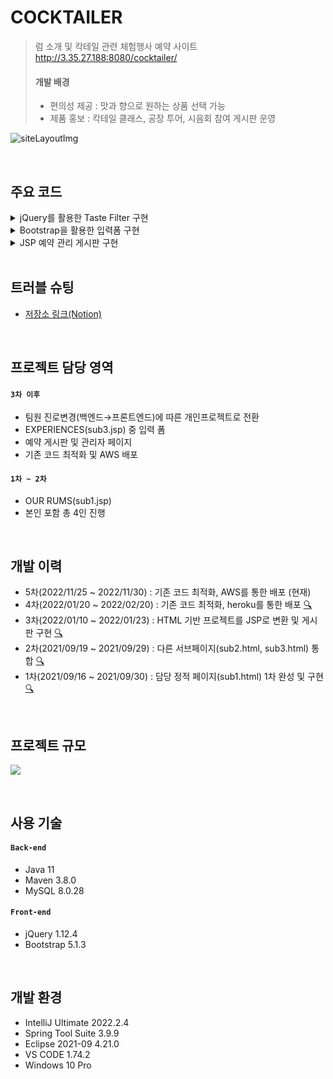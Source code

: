 # COCKTAILER
>럼 소개 및 칵테일 관련 체험행사 예약 사이트  
>http://3.35.27.188:8080/cocktailer/  
>#### 개발 배경
>* 편의성 제공 : 맛과 향으로 원하는 상품 선택 가능
>* 제품 홍보 : 칵테일 클래스, 공장 투어, 시음회 참여 게시판 운영

![siteLayoutImg](https://user-images.githubusercontent.com/85478918/151158178-5acbafdd-9165-4595-b6fd-41322eb7631a.png)

</br>

## 주요 코드
<details>
<summary>
jQuery를 활용한 Taste Filter 구현  
</summary>
<div markdown="1">
  <img src="https://user-images.githubusercontent.com/85478918/154827446-14fdfecf-bd54-488c-8d38-eda1e770a6f6.gif" style="width:400px"/>

  ~~~javascript
    $(function() {
	$.fn.navBarMenuTrigger = function(){
		$("#trigger").click(function(e) {
			e.preventDefault();
			$(this).toggleClass("active");
			$("#mainmenu").toggleClass("active");
		});
	};
	$.fn.navBarMenuTrigger();
	
	
	$.fn.hidePickedItemAndTasteName = function(){
		let pickedItem = $(".itemShowcase > .itemBox");
		let pickedTasteName = $(".pickedBox > div > label");
		let allChevron = $(".chevron");
		pickedItem.hide();
		pickedTasteName.hide();
		allChevron.hide();
	};
	$.fn.hidePickedItemAndTasteName();
	
	
	let pickedItemSelector;
	$.fn.makePickedItemSelector = function(){
		let pickedItemClassName = [];
		
		tasteName.filter(":checked").each(function() {
			pickedItemClassName.push("." + $(this).val());
		});
		pickedItemSelector = pickedItemClassName.join(", ");
	};
	$.fn.showNoseChevron = function(){
		let noseChevron = $(".pickedBox > .toLeft1, .pickedBox > .toRight1");
		if (pickedItemSelector.match(".n_")) {
			noseChevron.show()
		} else {
			noseChevron.fadeOut();
		}
	};
	$.fn.showPalateChevron = function(){
		let palateChevron = $(".pickedBox > .toLeft2, .pickedBox > .toRight2");
		if (pickedItemSelector.match(".p_")) {
			palateChevron.show()
		} else {
			palateChevron.fadeOut();
		}
	};
	$.fn.showFinishChevron = function(){
		let finishChevron = $(".pickedBox > .toLeft3, .pickedBox > .toRight3");
		if (pickedItemSelector.match(".f_")) {
			finishChevron.show()
		} else {
			finishChevron.fadeOut();
		}
	};
	$.fn.showTypeChevron = function(){
		let typeChevron = $(".pickedBox > .toLeft4, .pickedBox > .toRight4");
		if (pickedItemSelector.match(".t_")) {
			typeChevron.show()
		} else {
			typeChevron.fadeOut();
		}
	};
	$.fn.clearForm = function(){
		if (pickedItemSelector == "") {
			$(".chevron").fadeOut();
			$(".itemShowcase").fadeOut();
		}
	};
	
	let tasteName = $(".submenu input");
	tasteName.click(function(){
		$.fn.makePickedItemSelector();
		$.fn.hidePickedItemAndTasteName();
		$(pickedItemSelector).show();
		$.fn.showNoseChevron();
		$.fn.showPalateChevron();
		$.fn.showFinishChevron();
		$.fn.showTypeChevron();
		$.fn.clearForm();
	});
		
	
	$.fn.applyRadioBtnEffect = function(){
		this.click(function(){
			$('input[name="taste"]').not(this).prop("checked", false);
		});
	};
	$("#noseBtn").applyRadioBtnEffect();
	$("#palateBtn").applyRadioBtnEffect();
	$("#finishBtn").applyRadioBtnEffect();
	$("#typeBtn").applyRadioBtnEffect();
	
	
	$.fn.scrollLeft = function(){
		$(this).click(function(){
			$(this).siblings().first().animate({scrollLeft : "-=100"}, 30);
		});
	};
	$.fn.scrollRight = function(){
		$(this).click(function(){
			$(this).siblings().first().animate({scrollLeft : "+=100"}, 30);
		});
	};
	$(".toLeft1").scrollLeft();
	$(".toLeft2").scrollLeft();
	$(".toLeft3").scrollLeft();
	$(".toLeft4").scrollLeft();
	$(".toRight1").scrollRight();
	$(".toRight2").scrollRight();
	$(".toRight3").scrollRight();
	$(".toRight4").scrollRight();
	
	
	$(".itemShowcase").hide();
	$.fn.ToggleSearchBtn = function(){
		$("#searchBtn").click(function() {
			if (!pickedItemSelector) {
				alert("찾을 조건을 선택해주세요.");
				return false;
			} else $(".itemShowcase").fadeToggle();
		});
	};
	$.fn.ToggleSearchBtn();
	
});

function readyAlert( ) {
	alert("서비스 준비중입니다.");
}
  ~~~

</br>

</div>
</details>

<details>
<summary>Bootstrap을 활용한 입력폼 구현</summary>
<div markdown="1">

<img src="https://user-images.githubusercontent.com/85478918/154830287-cd4aded2-69ce-4981-91d0-0c96aa0f464e.gif" style="width:400px" />

~~~html
  <form class="app-form" method="post" action="/board/postProc.jsp">
  
      <div class="radioBox btn-group mb-2">
          <input type="radio" name="event" id="cClass" value="칵테일 클래스"
              class="btn-check" autocomplete="off" checked>
          <label for="cClass" class="btn btn-outline-secondary">칵테일 클래스</label>
          <input type="radio" name="event" id="fTour" value="럼 공장 투어"
              class="btn-check" autocomplete="off">
          <label for="fTour" class="btn btn-outline-secondary">럼 공장 투어</label>
          <input type="radio" name="event" id="rTasting" value="럼 시음 투어"
              class="btn-check" autocomplete="off">
          <label for="rTasting" class="btn btn-outline-secondary">럼 시음 투어</label>
      </div>
  
      <div class="inputSet1">
          <div class="inputSet">
              <input type="text" name="name" placeholder="신청자 닉네임(한글 또는 영문)"
                  pattern="^[가-힣a-zA-Z]+$" required class="form-control mb-2" />
          </div>
          <div class="inputSet">
              <input type="tel" name="tel" placeholder="연락처 입력" maxlength="13"
                  required class="form-control mb-2" />
          </div>
      </div>
~~~

</br>

</div>
</details>


<details>
<summary>JSP 예약 관리 게시판 구현</summary>
<div markdown="1">

<img src="https://user-images.githubusercontent.com/85478918/154832049-183a8cd5-b0cc-4f21-a2a9-60910f9e991a.gif" style="width:400px"/>

* 관리자 비밀번호(P@ssw@rd) 입력 시 조회/수정 가능  
* [게시판 전체 코드 링크](https://github.com/a11chan/cocktailer_1.0/tree/master/WebContent/board)

</br>

~~~jsp
<%@ page language="java" contentType="text/html; charset=UTF-8"
         pageEncoding="UTF-8" %>
<%@ taglib prefix="c" uri="http://java.sun.com/jstl/core_rt" %>
<%@ page import="cocktail.board.BoardBean" %>
<%@ page import="java.util.Vector" %>
<%@ page import="java.io.PrintWriter" %>
<%@ page import="java.net.URLEncoder" %>
<%@ page import="java.net.URLDecoder" %>

<jsp:useBean id="bMgr" class="cocktail.board.BoardMgr"/>

<%
  int totalPosting = 0; // 전체 게시물 수
  int postingListSize = 10; // 페이지당 게시물 수
  int pageNaviSize = 5; // 페이지당 페이지 블럭수(다음 페이지로 넘기는 숫자들[n])
  int totalNaviPages = 0; // 전체 페이지 수
  int nowPage = 1; // 현재 페이지
  int beginNaviPage = 0; // 게시물을 출력할 때 시작번호
  int endNaviPage = 10; // 게시물을 출력할 때 끝번호
  int listSize = 0; // 현재 읽어온 게시물의 수
  Vector<BoardBean> vlist = null;
  int no = 0;
  String keyword = "", keyField = ""; //검색어, 검색 목록

  if (request.getParameter("no") !=null && !"".equals(request.getParameter("no")))
    no = Integer.parseInt(request.getParameter("no"));
  if (request.getParameter("keyword") !=null && !"".equals(request.getParameter("keyword")))
    keyword = request.getParameter("keyword");
  if (request.getParameter("keyField") !=null && !"".equals(request.getParameter("keyField")))
    keyField = request.getParameter("keyField");
  if (request.getParameter("nowPage") !=null && !"".equals(request.getParameter("nowPage")))
    nowPage = Integer.parseInt(request.getParameter("nowPage"));

  String encKeyword = URLEncoder.encode(keyword, "UTF-8");
  String queryString = "?nowPage=" + nowPage + "&keyField=" + keyField + "&keyword=" + encKeyword + "&no=";

  // 페이징 처리를 위한 계산
  totalPosting = bMgr.getTotalCount(keyField, keyword);
  totalNaviPages = (int) Math.ceil(totalPosting / (double) postingListSize);
  beginNaviPage = (nowPage - 1) / pageNaviSize * pageNaviSize + 1;
  endNaviPage = Math.min(totalNaviPages, beginNaviPage + pageNaviSize - 1);
  boolean showPrev = nowPage - pageNaviSize > 0;
  boolean showNext = totalNaviPages != endNaviPage;
%>
<!DOCTYPE html>
<html>
<head>
  <meta charset="UTF-8"/>
  <meta http-equiv="X-UA-Compatible" content="IE=edge"/>
  <meta name="viewport" content="width=device-width, initial-scale=1.0"/>

  <title>COCKTAILER - Booking List</title>

  <link rel="stylesheet" href="../css/bootstrap.css">
  <link rel="stylesheet" href="../css/reset.css"/>
  <link rel="stylesheet" href="../css/common.css"/>
  <link rel="stylesheet" href="../css/list.css"/>

  <link rel="stylesheet"
        href="https://cdnjs.cloudflare.com/ajax/libs/font-awesome/5.8.2/css/all.min.css"/>
  <link rel="shortcut icon" href="../imgs/favicon.ico"/>

  <script src="../js/bootstrap.bundle.min.js"></script>
  <script src="https://ajax.googleapis.com/ajax/libs/jquery/1.12.4/jquery.min.js"></script>
  <script src="../js/list.js"></script>

</head>

<body>

<%@ include file="../includes/board_header.jsp" %>

<div class="container">
  <h4>
    Booking <span>List</span>
  </h4>

  <p>
			<span class="badge bg-secondary">
				Total : <%=totalPosting%>행(현재페이지:<%=nowPage%>/전체페이지:<%=totalNaviPages%>)
			</span>
  </p>
  <%
    vlist = bMgr.getBoardList(keyField, keyword, (nowPage - 1) * postingListSize, postingListSize);
    // start~end 페이지 번호만큼 게시물 출력
    listSize = vlist.size(); // 화면에 보여질 게시물 개수

    pageContext.setAttribute("vlist",vlist);
    pageContext.setAttribute("listSize",listSize);

    if (vlist.isEmpty()) {
      out.println("등록된 게시물이 없습니다.");
    } else { %>
  <table class="table table-striped table-hover text-center">
    <thead>
    <tr>
      <th scope="col">번 호</th>
      <th scope="col" class="subject">참여형태</th>
      <th scope="col">신청인</th>
      <th scope="col">방문일</th>
      <th scope="col">처리상태</th>
    </tr>
    </thead>
    <%
      for (int i = 0; i < postingListSize; i++) { // 페이지당 출력되는 게시물
        if (i == listSize)
          break;
        BoardBean boardDto = vlist.get(i);
        no = boardDto.getNo();
        String event_type = boardDto.getEvent_type();
        String name = boardDto.getName();
        int participant = boardDto.getParticipant();
        String visit_date = boardDto.getVisit_date();
        String state = boardDto.getState();
    %>
    <tr>
      <td><%=totalPosting - ((nowPage - 1) * postingListSize) - i%>
      </td>
      <td><a href="<c:url value='/board/readPass.jsp'/><%=queryString + no%>" class="readNum"><%=event_type%>
      </a></td>
      <td><c:out value="<%=name%>"/></td>
      <td><%=visit_date%>
      </td>
      <td><%=state%>
      </td>
    </tr>
    <%}%>
  <%}%>
  </table>

  <% if (totalNaviPages != 0) { %>
  <div class="btn-toolbar justify-content-center">
    <div class="btn-group">
      <% if (showPrev) { %>
      <button type="button" class="btn btn-outline-secondary"
              onClick="location.href='<c:url value="/board/list.jsp?nowPage="/><%=beginNaviPage - 1%>'"
              style="padding-top:3px">&laquo;
      </button>
      <% } %>

      <% for (; beginNaviPage <= endNaviPage; beginNaviPage++) { %>
      <button type="button" class="btn btn-outline-secondary <% if(beginNaviPage == nowPage) {%> active <%}%>"
              onClick="location.href='<c:url value="/board/list.jsp?nowPage="/><%=beginNaviPage%>'"><%=beginNaviPage%>
      </button>
      <% } %>

      <% if (showNext) { %>
      <button type="button" class="btn btn-outline-secondary"
              onClick="location.href='<c:url value="/board/list.jsp?nowPage="/><%=endNaviPage + 1%>'"
              style="padding-top:3px">&raquo;
      </button>
      <% } %>
    </div>
  </div>
  <% } %>

  <div class="d-flex justify-content-center">
    <button class="btn btn-secondary booking me-2" type="button"
            onClick="javascript:location.href='<c:url value="/board/list.jsp"/>'">예약현황
    </button>
    <button class="btn btn-secondary booking" type="button"
            onClick="javascript:location.href='<c:url value="/sub3.jsp#application"/>'">예약하기
    </button>
  </div>

  <form name="searchFrm" method="post" action="<c:url value='/board/list.jsp'/>" class="searchFrm ">
    <div class="input-group">
      <select name="keyField" class="form-select w-auto">
        <option disabled>검색방법</option>
        <option value="event_type">참여형태</option>
        <option value="name" selected>신청인</option>
        <option value="visit_date">방문일</option>
        <option value="state">처리상태</option>
      </select>
      <input type="text" name="keyword" placeholder="검색어 입력"
             class="form-control w-50">
      <button type="button" class="btn btn-secondary" onClick="javascript:check( )">찾기</button>
    </div>
    <input type="hidden" name="nowPage" value="1">
  </form>

  <form name="readFrm" method="post" action="<c:url value='list.jsp'/>">
    <input type="hidden" name="no" value="">
    <input type="hidden" name="nowPage" value="<%=nowPage%>">
    <input type="hidden" name="keyField" value="<%=keyField%>">
    <input type="hidden" name="keyword" value="<%=keyword%>">
  </form>
</div>

<div class="clear"></div>

<%@ include file="../includes/footer.jsp" %>


<script>
  function check() { // 검색함수
    if (document.searchFrm.keyword.value == "") {
      alert("검색어를 입력하세요.");
      document.searchFrm.keyword.focus();
      return;
    }
    document.searchFrm.submit();
  }
</script>

</body>
</html>
~~~

</br>

</div>
</details>

</br>

## 트러블 슈팅  
* [저장소 링크(Notion)](https://allchan.notion.site/COCKTAILER-5-5480abb6960d44c2a6e00e418d3726bc)

</br>

## 프로젝트 담당 영역
#### `3차 이후`
* 팀원 진로변경(백엔드→프론트엔드)에 따른 개인프로젝트로 전환
* EXPERIENCES(sub3.jsp) 중 입력 폼
* 예약 게시판 및 관리자 페이지
* 기존 코드 최적화 및 AWS 배포

#### `1차 ~ 2차`
* OUR RUMS(sub1.jsp)
* 본인 포함 총 4인 진행

</br>

## 개발 이력
* 5차(2022/11/25 ~ 2022/11/30) : 기존 코드 최적화, AWS를 통한 배포 (현재)
* 4차(2022/01/20 ~ 2022/02/20) : 기존 코드 최적화, heroku를 통한 배포 [🔍](https://github.com/a11chan/cocktailer_0.3)
* 3차(2022/01/10 ~ 2022/01/23) : HTML 기반 프로젝트를 JSP로 변환 및 게시판 구현 [🔍](https://github.com/a11chan/cocktailer_0.2)
* 2차(2021/09/19 ~ 2021/09/29) : 다른 서브페이지(sub2.html, sub3.html) 통합 [🔍](https://github.com/a11chan/cocktailer_0.1)
* 1차(2021/09/16 ~ 2021/09/30) : 담당 정적 페이지(sub1.html) 1차 완성 및 구현 [🔍](https://github.com/a11chan/cocktailer_0)

</br>


## 프로젝트 규모
![](https://www.notion.so/image/https%3A%2F%2Fs3-us-west-2.amazonaws.com%2Fsecure.notion-static.com%2F6ba59ab1-e73a-4b71-a9e5-ed24cd54c7da%2FUntitled.png?table=block&id=29d40b66-55ca-42bf-83c2-7159409e56a8&spaceId=d45b6527-cc9f-4af9-b7e8-975463d8b2e5&width=2000&userId=504d5d0d-ce4c-40f0-8ccd-2a8fd23e22dc&cache=v2)

</br>

## 사용 기술
#### `Back-end`
* Java 11
* Maven 3.8.0
* MySQL 8.0.28
#### `Front-end`
* jQuery 1.12.4
* Bootstrap 5.1.3

</br>

## 개발 환경
* IntelliJ Ultimate 2022.2.4
* Spring Tool Suite 3.9.9
* Eclipse 2021-09 4.21.0
* VS CODE 1.74.2
* Windows 10 Pro

